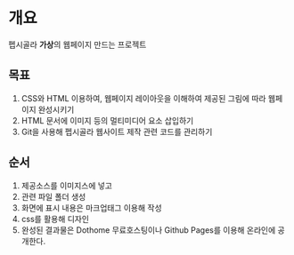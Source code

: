 # 개요
펩시골라 **가상**의 웹페이지 만드는 프로젝트

## 목표
1. CSS와 HTML 이용하여, 웹페이지 레이아웃을 이해하여 제공된 그림에 따라 웹페이지 완성시키기
2. HTML 문서에 이미지 등의 멀티미디어 요소 삽입하기
3. Git을 사용해 펩시골라 웹사이트 제작 관련 코드를 관리하기

## 순서
1. 제공소스를 이미지스에 넣고
2. 관련 파일 폴더 생성
3. 화면에 표시 내용은 마크업태그 이용해 작성
4. css를 활용해 디자인
5. 완성된 결과물은 Dothome 무료호스팅이나 Github Pages를 이용해 온라인에 공개한다.